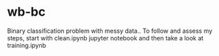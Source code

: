 # wb-bc

Binary classification problem with messy data..
To follow and assess my steps, start with clean.ipynb jupyter notebook and then take a look at training.ipynb

